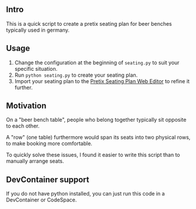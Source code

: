## Intro
This is a quick script to create a pretix seating plan for beer benches typically used in germany.

## Usage
1. Change the configuration at the beginning of `seating.py` to suit your specific situation.
2. Run `python seating.py` to create your seating plan.
3. Import your seating plan to the [Pretix Seating Plan Web Editor](https://seats.pretix.eu) to refine it further.

## Motivation
On a "beer bench table", people who belong together typically sit opposite to each other. 

A "row" (one table) furthermore would span its seats into two physical rows, to make booking more comfortable.

To quickly solve these issues, I found it easier to write this script than to manually arrange seats.

## DevContainer support
If you do not have python installed, you can just run this code in a DevContainer or CodeSpace.
